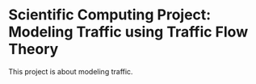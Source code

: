 # Scientific Computing Project: Modeling Traffic using Traffic Flow Theory  

This project is about modeling traffic. 
